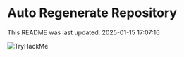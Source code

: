 # Auto Regenerate Repository

This README was last updated: 2025-01-15 17:07:16

 ![TryHackMe](https://tryhackme.com/badge/533634)